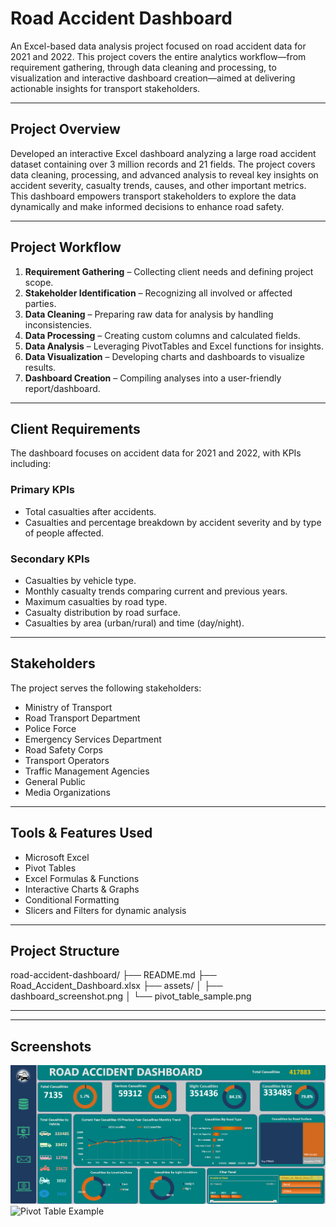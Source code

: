 # Road Accident Dashboard

An Excel-based data analysis project focused on road accident data for 2021 and 2022. This project covers the entire analytics workflow—from requirement gathering, through data cleaning and processing, to visualization and interactive dashboard creation—aimed at delivering actionable insights for transport stakeholders.

---

## Project Overview

Developed an interactive Excel dashboard analyzing a large road accident dataset containing over 3 million records and 21 fields. The project covers data cleaning, processing, and advanced analysis to reveal key insights on accident severity, casualty trends, causes, and other important metrics. This dashboard empowers transport stakeholders to explore the data dynamically and make informed decisions to enhance road safety.

---

## Project Workflow 

1. **Requirement Gathering** – Collecting client needs and defining project scope.  
2. **Stakeholder Identification** – Recognizing all involved or affected parties.  
3. **Data Cleaning** – Preparing raw data for analysis by handling inconsistencies.  
4. **Data Processing** – Creating custom columns and calculated fields.  
5. **Data Analysis** – Leveraging PivotTables and Excel functions for insights.  
6. **Data Visualization** – Developing charts and dashboards to visualize results.  
7. **Dashboard Creation** – Compiling analyses into a user-friendly report/dashboard.

---

## Client Requirements

The dashboard focuses on accident data for 2021 and 2022, with KPIs including:

### Primary KPIs
- Total casualties after accidents.  
- Casualties and percentage breakdown by accident severity and by type of people affected.

### Secondary KPIs
- Casualties by vehicle type.  
- Monthly casualty trends comparing current and previous years.  
- Maximum casualties by road type.  
- Casualty distribution by road surface.  
- Casualties by area (urban/rural) and time (day/night).

---

## Stakeholders

The project serves the following stakeholders:

- Ministry of Transport  
- Road Transport Department  
- Police Force  
- Emergency Services Department  
- Road Safety Corps  
- Transport Operators  
- Traffic Management Agencies  
- General Public  
- Media Organizations  

---

## Tools & Features Used

- Microsoft Excel  
- Pivot Tables  
- Excel Formulas & Functions  
- Interactive Charts & Graphs  
- Conditional Formatting  
- Slicers and Filters for dynamic analysis  

---

## Project Structure

road-accident-dashboard/
├── README.md
├── Road_Accident_Dashboard.xlsx
├── assets/
│ ├── dashboard_screenshot.png
│ └── pivot_table_sample.png

---


---

## Screenshots

![Dashboard Preview](assets/dashboard_screenshot.png)  
![Pivot Table Example](assets/pivot_table_sample.png)  






